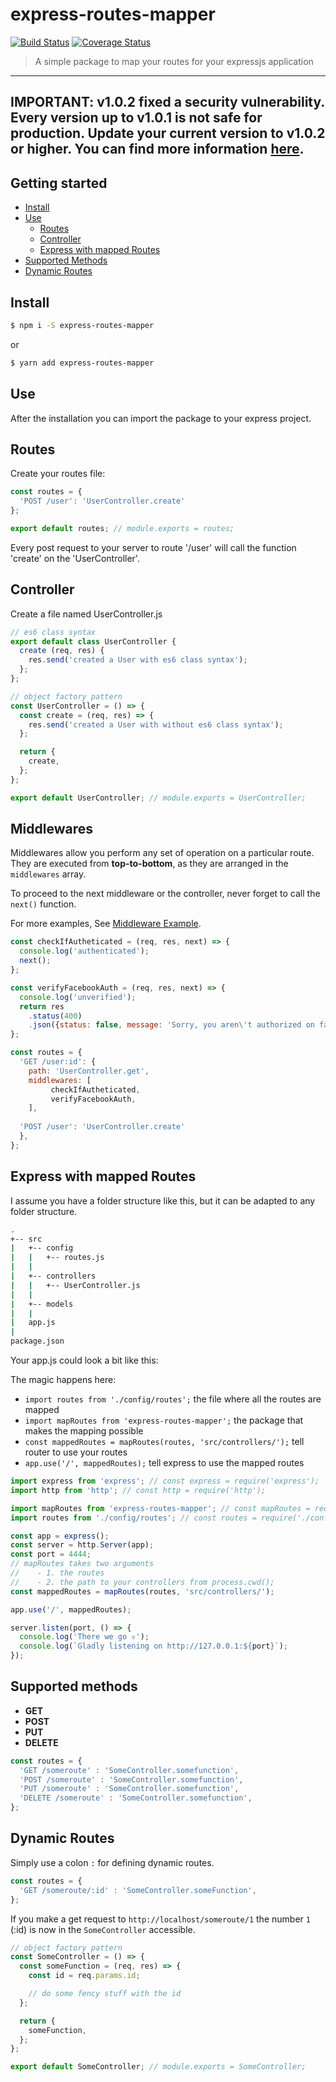 # express-routes-mapper

[![Build Status](https://travis-ci.org/aichbauer/express-routes-mapper.svg?branch=master)](https://travis-ci.org/aichbauer/express-routes-mapper) [![Coverage Status](https://coveralls.io/repos/github/aichbauer/express-routes-mapper/badge.svg)](https://coveralls.io/github/aichbauer/express-routes-mapper)

> A simple package to map your routes for your expressjs application

---
**IMPORTANT: v1.0.2 fixed a security vulnerability. Every version up to v1.0.1 is not safe for production. Update your current version to v1.0.2 or higher. You can find more information [here](https://github.com/aichbauer/express-routes-mapper/issues/15).**
---

## Getting started

- [Install](#install)
- [Use](#use)
  - [Routes](#routes)
  - [Controller](#controller)
  - [Express with mapped Routes](#express-with-mapped-routes)
- [Supported Methods](#supported-methods)
- [Dynamic Routes](#dynamic-routes)

## Install

```sh
$ npm i -S express-routes-mapper
```

or

```sh
$ yarn add express-routes-mapper
```

## Use

After the installation you can import the package to your express project.

## Routes

Create your routes file:

```js
const routes = {
  'POST /user': 'UserController.create'
};

export default routes; // module.exports = routes;
```

Every post request to your server to route '/user' will call the function 'create' on the 'UserController'.

## Controller

Create a file named UserController.js

```js
// es6 class syntax
export default class UserController {
  create (req, res) {
    res.send('created a User with es6 class syntax');
  };
};

// object factory pattern
const UserController = () => {
  const create = (req, res) => {
    res.send('created a User with without es6 class syntax');
  };

  return {
    create,
  };
};

export default UserController; // module.exports = UserController;
```

## Middlewares
Middlewares allow you perform any set of operation on a particular route. They are executed from **top-to-bottom**, as they are arranged in the `middlewares` array.

To proceed to the next middleware or the controller, never forget to call the `next()` function.

For more examples, See [Middleware Example](https://github.com/aichbauer/express-routes-mapper/blob/master/examples/app/config/routes.js).

```Javascript
const checkIfAutheticated = (req, res, next) => {
  console.log('authenticated');
  next();
};

const verifyFacebookAuth = (req, res, next) => {
  console.log('unverified');
  return res
    .status(400)
    .json({status: false, message: 'Sorry, you aren\'t authorized on facebook'});
};

const routes = {
  'GET /user:id': {
    path: 'UserController.get',
    middlewares: [
         checkIfAutheticated,
         verifyFacebookAuth,
    ],
    
  'POST /user': 'UserController.create'
  },
};
```

## Express with mapped Routes

I assume you have a folder structure like this, but it can be adapted to any folder structure.

```sh
.
+-- src
|   +-- config
|   |   +-- routes.js
|   |
|   +-- controllers
|   |   +-- UserController.js
|   |
|   +-- models
|   |
|   app.js
|
package.json
```

Your app.js could look a bit like this:

The magic happens here:

- `import routes from './config/routes';` the file where all the routes are mapped
- `import mapRoutes from 'express-routes-mapper';` the package that makes the mapping possible
- `const mappedRoutes = mapRoutes(routes, 'src/controllers/');` tell router to use your routes
- `app.use('/', mappedRoutes);` tell express to use the mapped routes

```js
import express from 'express'; // const express = require('express');
import http from 'http'; // const http = require('http');

import mapRoutes from 'express-routes-mapper'; // const mapRoutes = require('express-routes-mapper');
import routes from './config/routes'; // const routes = require('./config/routes');

const app = express();
const server = http.Server(app);
const port = 4444;
// mapRoutes takes two arguments
//    - 1. the routes
//    - 2. the path to your controllers from process.cwd();
const mappedRoutes = mapRoutes(routes, 'src/controllers/');

app.use('/', mappedRoutes);

server.listen(port, () => {
  console.log('There we go ♕');
  console.log(`Gladly listening on http://127.0.0.1:${port}`);
});
```

## Supported methods

- **GET**
- **POST**
- **PUT**
- **DELETE**

```js
const routes = {
  'GET /someroute' : 'SomeController.somefunction',
  'POST /someroute' : 'SomeController.somefunction',
  'PUT /someroute' : 'SomeController.somefunction',
  'DELETE /someroute' : 'SomeController.somefunction',
};
```

## Dynamic Routes

 Simply use a colon `:` for defining dynamic routes.

 ```js
 const routes = {
   'GET /someroute/:id' : 'SomeController.someFunction',
 };
 ```

If you make a get request to `http://localhost/someroute/1` the number `1` (:id) is now in the `SomeController` accessible.

```js
// object factory pattern
const SomeController = () => {
  const someFunction = (req, res) => {
    const id = req.params.id;

    // do some fency stuff with the id
  };

  return {
    someFunction,
  };
};

export default SomeController; // module.exports = SomeController;
```
